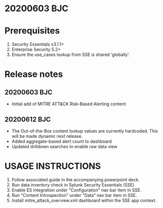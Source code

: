 # 20200603 BJC



# Prerequisites
1. Security Essentials v3.1.1+
2. Enterprise Security 5.2+
3. Ensure the use_cases lookup from SSE is shared 'globally'.

# Release notes
## 20200603 BJC
- Initial add of MITRE ATT&CK Risk-Based Alerting content
## 20200612 BJC
- The Out-of-the-Box content lookup values are currently hardcoded. This will be made dynamic next release.
- Added aggregate-based alert count to dashboard
- Updated drilldown searches to enable raw data view


# USAGE INSTRUCTIONS
1. Follow associated guide in the accompanying powerpoint deck.
2. Run data inventory check in Splunk Security Essentials (SSE).
3. Enable ES integration under "Configuration" nav bar item in SSE.
4. Run "Content Introspection" under "Data" nav bar item in SSE.
5. Install mitre_attack_overview.xml dashboard within the SSE app context.

